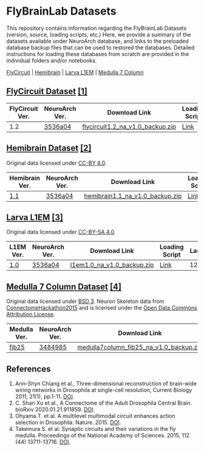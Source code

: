 # FlyBrainLab Datasets
This repository contains information regarding the FlyBrainLab Datasets (version, source, loading scripts, etc.)
Here, we provide a summary of the datasets available under NeuroArch database, and links to the preloaded database backup files that can be used to restored the databases.
Detailed instructions for loading these databases from scratch are provided in the individual folders and/or notebooks.

[FlyCircuit](#flycircuit) | [Hemibrain](#hemibrain) | [Larva L1EM](#larva-l1em) | [Medulla 7 Column](#medulla-7column)

## <a name="flycircuit"></a>[FlyCircuit Dataset](http://flycircuit.tw) [[1]](#ref-1)

|FlyCircuit Ver.| NeuroArch Ver.| Download Link |Loading Script|Last Update|
|-----------|---------| --------| -------|-----|
| 1.2 | [3536a04](https://github.com/fruitflybrain/neuroarch/tree/3536a04478f77ac59fb55727ff0e3de66ccbf70c) | [flycircuit1.2_na_v1.0_backup.zip](https://drive.google.com/file/d/1JXtWt-2X66Mb5I271YRUiMuQx3I2b43s/view?usp=sharing) | [Link](https://github.com/FlyBrainLab/datasets/blob/main/flycircuit/v1.2/FlyCircuit_to_NeuroArch.ipynb) | 12/14/2020 |

## <a name="hemibrain"></a>[Hemibrain Dataset](https://www.janelia.org/project-team/flyem/hemibrain) [[2]](#ref-2)
Original data licensed under [CC-BY 4.0](https://creativecommons.org/licenses/by/4.0/).

|Hemibrain Ver.| NeuroArch Ver.| Download Link |Loading Script|Last Update|
|-----------|---------| --------| -------|------|
| [1.1](https://storage.cloud.google.com/hemibrain-release/neuprint/hemibrain_v1.1_neo4j_inputs.zip) | [3536a04](https://github.com/fruitflybrain/neuroarch/tree/3536a04478f77ac59fb55727ff0e3de66ccbf70c) | [hemibrain1.1_na_v1.0_backup.zip](https://drive.google.com/file/d/1Y63UpypJ-eMgOdX3bcSRO4Ct3DqmH6-X/view?usp=sharing)| [Link](https://github.com/FlyBrainLab/datasets/blob/main/hemibrain/v1.1/Hemibrain_Neuprint_to_NeuroArch.ipynb) | 12/14/2020 |

## <a name="larva-l1em"></a>[Larva L1EM](https://l1em.catmaid.virtualflybrain.org/) [[3]](#ref-3)
Original data licensed under [CC-BY-SA 4.0](https://creativecommons.org/licenses/by-sa/4.0/legalcode).

|L1EM Ver.| NeuroArch Ver.| Download Link |Loading Script|Last Update|
|-----------|---------| --------| -------|------|
| [1.0](https://l1em.catmaid.virtualflybrain.org/) | [3536a04](https://github.com/fruitflybrain/neuroarch/tree/3536a04478f77ac59fb55727ff0e3de66ccbf70c) | [l1em1.0_na_v1.0_backup.zip](https://drive.google.com/file/d/1hYjA43poDjL8WtQ1AUBzYxKTaJ4In-GU/view?usp=sharing)| [Link](https://github.com/FlyBrainLab/datasets/blob/main/l1em/Load_Larva_L1EM.ipynb) | 12/14/2020 |

## <a name="medulla-7column"></a>[Medulla 7 Column Dataset](https://www.janelia.org/project-team/flyem/research/previous-connectomes-analyzed/seven-column-connectome-fib-sem) [[4]](#ref-medulla)
Original data licensed under [BSD 3](https://github.com/connectome-neuprint/neuPrint/blob/master/LICENSE.txt). Neuron Skeleton data from [ConnectomeHackathon2015](https://github.com/janelia-flyem/ConnectomeHackathon2015) and is licensed under the [Open Data Commons Attribution License](http://opendatacommons.org/licenses/by/1.0/).

|Medulla Ver.| NeuroArch Ver.| Download Link |Loading Script|Last Update|
|-----------|---------| --------| -------|------|
| [fib25](https://github.com/connectome-neuprint/neuPrint/blob/master/fib25_neo4j_inputs.zip/) | [3484985](https://github.com/fruitflybrain/neuroarch/tree/34849855b8942bdcfebd9f8208c16875ef29a12f) | [medulla7column_fib25_na_v1.0_backup.zip]()| [Link](https://github.com/FlyBrainLab/datasets/blob/main/medulla/Medulla7column_Neuprint_to_NeuroArch.ipynb) | 12/17/2020 |



## References
1. <a name="ref-1"></a> Ann-Shyn Chiang et al., Three-dimensional reconstruction of brain-wide wiring networks in Drosophila at single-cell resolution, Current Biology 2011, 21(1), pp.1-11. [DOI](https://doi.org/10.1016/j.cub.2010.11.056).
2. <a name="ref-2"></a> C. Shan Xu et al., A Connectome of the Adult Drosophila Central Brain. bioRxiv 2020.01.21.911859. [DOI](https://doi.org/10.1101/2020.01.21.911859).
3. <a name="ref-3"></a> Ohyama T. et al. A multilevel multimodal circuit enhances action selection in Drosophila. Nature. 2015. [DOI](https://doi.org/10.1038/nature14297).
4. <a name="ref-medulla"></a> Takemura S. et al. Synaptic circuits and their variations in the fly medulla. Proceedings of the National Academy of Sciences. 2015, 112 (44) 13711-13716. [DOI](https://doi.org/10.1073/pnas.1509820112).
